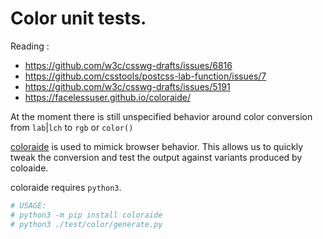 # Color unit tests.

Reading :
- https://github.com/w3c/csswg-drafts/issues/6816
- https://github.com/csstools/postcss-lab-function/issues/7
- https://github.com/w3c/csswg-drafts/issues/5191
- https://facelessuser.github.io/coloraide/

At the moment there is still unspecified behavior around color conversion from `lab`|`lch` to `rgb` or `color()`

[coloraide](https://facelessuser.github.io/coloraide/) is used to mimick browser behavior.
This allows us to quickly tweak the conversion and test the output against variants produced by coloaide.

coloraide requires `python3`.

```bash
# USAGE:
# python3 -m pip install coloraide
# python3 ./test/color/generate.py
```

